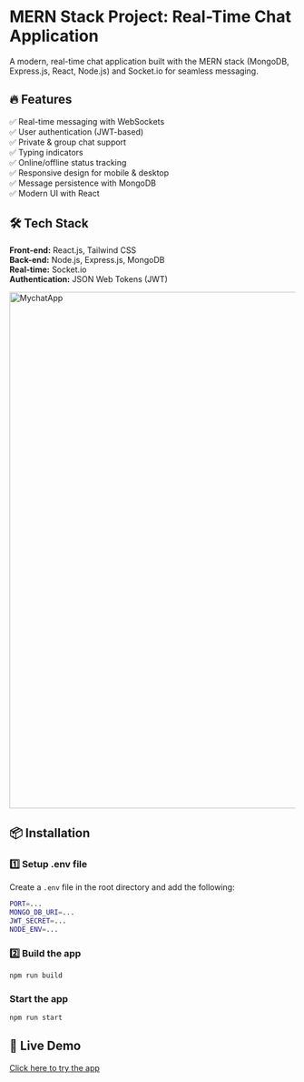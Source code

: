<h1>MERN Stack Project: Real-Time Chat Application</h1>

A modern, real-time chat application built with the MERN stack (MongoDB, Express.js, React, Node.js) and Socket.io for seamless messaging.

## 🔥 Features  
✅ Real-time messaging with WebSockets  
✅ User authentication (JWT-based)  
✅ Private & group chat support  
✅ Typing indicators  
✅ Online/offline status tracking  
✅ Responsive design for mobile & desktop  
✅ Message persistence with MongoDB  
✅ Modern UI with React  

## 🛠️ Tech Stack  
**Front-end:** React.js, Tailwind CSS  
**Back-end:** Node.js, Express.js, MongoDB  
**Real-time:** Socket.io  
**Authentication:** JSON Web Tokens (JWT)  


<img width="908" alt="MychatApp" src="https://github.com/user-attachments/assets/30c83cb5-2076-4c9a-8ad8-c09605ebc621" />

## 📦 Installation  

### 1️⃣ Setup .env file  
Create a `.env` file in the root directory and add the following:  

```bash
PORT=...
MONGO_DB_URI=...
JWT_SECRET=...
NODE_ENV=...
```
### 2️⃣ Build the app
```bash
npm run build
```

### Start the app
```bash
npm run start
```

## 🚀 Live Demo  
[Click here to try the app](https://chat-app-4o0w.onrender.com/login)  

